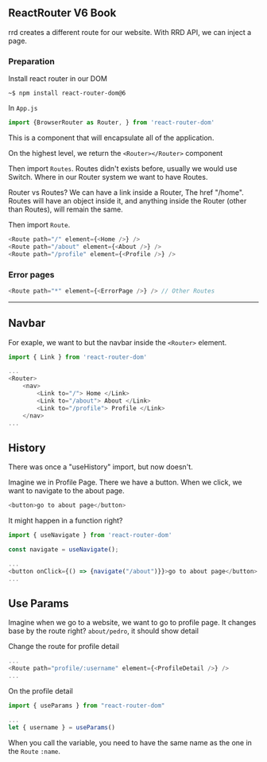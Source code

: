 ## ReactRouter V6 Book
rrd creates a different route for our website. With RRD API, we can inject a page.

### Preparation
Install react router in our DOM
```shell
~$ npm install react-router-dom@6
```

In `App.js`
```javascript
import {BrowserRouter as Router, } from 'react-router-dom'
```
This is a component that will encapsulate all of the application. 

On the highest level, we return the `<Router></Router>` component

Then import `Routes`. Routes didn't exists before, usually we would use Switch. Where in our Router system we want to have Routes. 

Router vs Routes? We can have a link inside a Router, The href "/home". Routes will have an object inside it, and anything inside the Router (other than Routes), will remain the same.

Then import `Route`. 
```js
<Route path="/" element={<Home />} />
<Route path="/about" element={<About />} />
<Route path="/profile" element={<Profile />} />
```

### Error pages
```js
<Route path="*" element={<ErrorPage />} /> // Other Routes
```

<hr>

## Navbar
For exaple, we want to but the navbar inside the `<Router>` element.
```js
import { Link } from 'react-router-dom'

...
<Router>
    <nav>
        <Link to="/"> Home </Link>
        <Link to="/about"> About </Link>
        <Link to="/profile"> Profile </Link>
    </nav>
...
```

## History
There was once a "useHistory" import, but now doesn't. 

Imagine we in Profile Page. There we have a button. When we click, we want to navigate to the about page. 
```js
<button>go to about page</button>
```
It might happen in a function right?
```js
import { useNavigate } from 'react-router-dom'

const navigate = useNavigate();

...
<button onClick={() => {navigate("/about")}}>go to about page</button>
...
```

## Use Params
Imagine when we go to a website, we want to go to profile page. It changes base by the route right? `about/pedro`, it should show detail

Change the route for profile detail
```js
...
<Route path="profile/:username" element={<ProfileDetail />} />
...
```

On the profile detail
```js
import { useParams } from "react-router-dom"

...
let { username } = useParams()

```
When you call the variable, you need to have the same name as the one in the `Route` `:name`. 